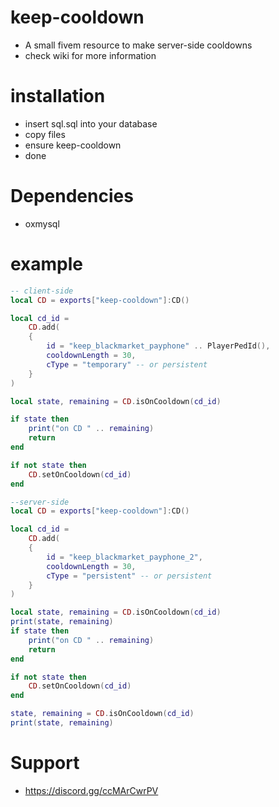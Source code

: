 # keep-cooldown

- A small fivem resource to make server-side cooldowns
- check wiki for more information

# installation
* insert sql.sql into your database 
* copy files
* ensure keep-cooldown
* done

# Dependencies
* oxmysql

# example

```lua
-- client-side
local CD = exports["keep-cooldown"]:CD()

local cd_id =
    CD.add(
    {
        id = "keep_blackmarket_payphone" .. PlayerPedId(),
        cooldownLength = 30,
        cType = "temporary" -- or persistent
    }
)

local state, remaining = CD.isOnCooldown(cd_id)

if state then
    print("on CD " .. remaining)
    return
end

if not state then
    CD.setOnCooldown(cd_id)
end
```

```lua
--server-side
local CD = exports["keep-cooldown"]:CD()

local cd_id =
    CD.add(
    {
        id = "keep_blackmarket_payphone_2",
        cooldownLength = 30,
        cType = "persistent" -- or persistent
    }
)

local state, remaining = CD.isOnCooldown(cd_id)
print(state, remaining)
if state then
    print("on CD " .. remaining)
    return
end

if not state then
    CD.setOnCooldown(cd_id)
end

state, remaining = CD.isOnCooldown(cd_id)
print(state, remaining)

```
# Support

- https://discord.gg/ccMArCwrPV

